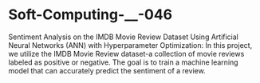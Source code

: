# Soft-Computing-__-046
Sentiment Analysis on the IMDB Movie Review Dataset Using Artificial Neural Networks (ANN) with Hyperparameter Optimization:
In this project, we utilize the IMDB Movie Review dataset-a collection of movie reviews labeled as positive or negative. The goal is to train a machine learning model that can accurately predict the sentiment of a review.
